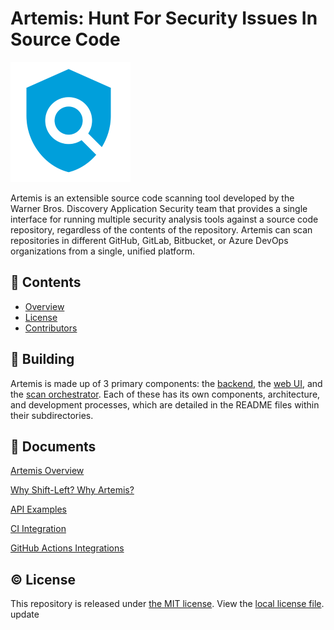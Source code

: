 # Artemis: Hunt For Security Issues In Source Code

![Artemis](docs/images/logo192.png)

Artemis is an extensible source code scanning tool developed by the Warner Bros. Discovery Application Security team that provides a single interface for running multiple security analysis tools against a source code repository, regardless of the contents of the repository. Artemis can scan repositories in different GitHub, GitLab, Bitbucket, or Azure DevOps organizations from a single, unified platform.

## 📖 Contents

- [Overview](#overview)
- [License](#license)
- [Contributors](docs/contributors.md)

## 🔨 Building

Artemis is made up of 3 primary components: the [backend](./backend), the [web UI](./ui), and the [scan orchestrator](./orchestrator). Each of these has its own components, architecture, and development processes, which are detailed in the README files within their subdirectories.


## 📁 Documents

[Artemis Overview](docs/overview.md)

[Why Shift-Left? Why Artemis?](docs/shiftleft.md)

[API Examples](docs/api-examples.md)

[CI Integration](docs/CI.md)

[GitHub Actions Integrations](docs/actions.md)


## ©️ License

This repository is released under [the MIT license](https://en.wikipedia.org/wiki/MIT_License).  View the [local license file](./LICENSE). update
